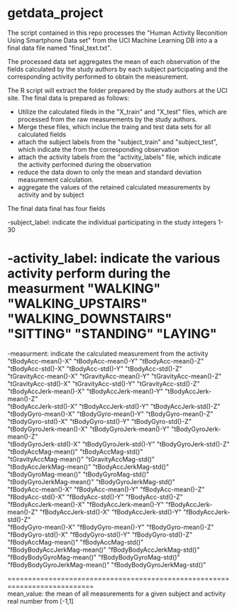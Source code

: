 getdata_project
===============

The script contained in this repo processes the "Human
Activity Reconition Using Smartphone Data set" from the UCI
Machine Learning DB into a a final data file named "final_text.txt".

The processed data set aggregates the mean of each observation of the fields
calculated by the study authors by each subject participating and the corresponding
activity performed to obtain the measurement.


The R script will extract the folder prepared by the study authors at the UCI site.
The final data is prepared as follows:
  - Utilize the calculated fileds in the "X_train" and "X_test" files, which are processed from 
    the raw measurements by the study authors.
  - Merge these files, which inclue the traing and test data sets for all calculated fields
  - attach the subject labels from the "subject_train" and "subject_test", which indicate the
    from the corresponding observation
  - attach the activity labels from the "activity_labels" file, which indicate the activity
    performed during the observation
  - reduce the data down to only the mean and standard deviation measurement calculation.
  - aggregate the values of the retained calculated measurements by activity and by subject




The final data final has four fields
  
  -subject_label: indicate the individual participating in the study
    integers 1-30 
  
  -activity_label: indicate the various activity perform during the measurment
    "WALKING"
    "WALKING_UPSTAIRS"
    "WALKING_DOWNSTAIRS"
    "SITTING"
    "STANDING"
    "LAYING"
=================================================================================================================
  -measurment: indicate the calculated measurement from the activity
    "tBodyAcc-mean()-X"           "tBodyAcc-mean()-Y"       "tBodyAcc-mean()-Z"           
    "tBodyAcc-std()-X"            "tBodyAcc-std()-Y"        "tBodyAcc-std()-Z"            
    "tGravityAcc-mean()-X"        "tGravityAcc-mean()-Y"    "tGravityAcc-mean()-Z"        
    "tGravityAcc-std()-X"         "tGravityAcc-std()-Y"     "tGravityAcc-std()-Z"        
    "tBodyAccJerk-mean()-X"       "tBodyAccJerk-mean()-Y"   "tBodyAccJerk-mean()-Z"       
    "tBodyAccJerk-std()-X"        "tBodyAccJerk-std()-Y"    "tBodyAccJerk-std()-Z"      
    "tBodyGyro-mean()-X"          "tBodyGyro-mean()-Y"      "tBodyGyro-mean()-Z"          
    "tBodyGyro-std()-X"           "tBodyGyro-std()-Y"       "tBodyGyro-std()-Z"          
    "tBodyGyroJerk-mean()-X"      "tBodyGyroJerk-mean()-Y"  "tBodyGyroJerk-mean()-Z"      
    "tBodyGyroJerk-std()-X"       "tBodyGyroJerk-std()-Y"   "tBodyGyroJerk-std()-Z"       
    "tBodyAccMag-mean()"          "tBodyAccMag-std()"          
    "tGravityAccMag-mean()"       "tGravityAccMag-std()"        
    "tBodyAccJerkMag-mean()"      "tBodyAccJerkMag-std()"      
    "tBodyGyroMag-mean()"         "tBodyGyroMag-std()"          
    "tBodyGyroJerkMag-mean()"     "tBodyGyroJerkMag-std()"     
    "fBodyAcc-mean()-X"           "fBodyAcc-mean()-Y"       "fBodyAcc-mean()-Z"
    "fBodyAcc-std()-X"            "fBodyAcc-std()-Y"        "fBodyAcc-std()-Z"            
    "fBodyAccJerk-mean()-X"       "fBodyAccJerk-mean()-Y"   "fBodyAccJerk-mean()-Z"
    "fBodyAccJerk-std()-X"        "fBodyAccJerk-std()-Y"    "fBodyAccJerk-std()-Z"       
    "fBodyGyro-mean()-X"          "fBodyGyro-mean()-Y"      "fBodyGyro-mean()-Z"          
    "fBodyGyro-std()-X"           "fBodyGyro-std()-Y"       "fBodyGyro-std()-Z"           
    "fBodyAccMag-mean()"          "fBodyAccMag-std()"          
    "fBodyBodyAccJerkMag-mean()"  "fBodyBodyAccJerkMag-std()"   
    "fBodyBodyGyroMag-mean()"     "fBodyBodyGyroMag-std()"     
    "fBodyBodyGyroJerkMag-mean()" "fBodyBodyGyroJerkMag-std()"
    
  ===========================================================================  
    mean_value: the mean of all measurements for a given subject and activity
      real number from [-1,1]
    
    
    

